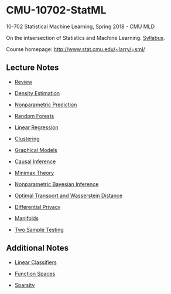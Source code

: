 # CMU-10702-StatML
10-702 Statistical Machine Learning, Spring 2018 - CMU MLD

On the intsersection of Statistics and Machine Learning. [Syllabus](./syllabus.pdf).
 
Course homepage: http://www.stat.cmu.edu/~larry/=sml/

## Lecture Notes

- [Review](./0_Review.pdf)

- [Density Estimation](./1_densityestimation.pdf)

- [Nonparametric Prediction](2_NonparametricPrediction.pdf)

- [Random Forests](./3_forests.pdf)

- [Linear Regression ](./4_LinearRegression.pdf)

- [Clustering ](./5_clustering.pdf)

- [Graphical Models ](./6_GraphicalModels.pdf)

- [Causal Inference ](./7_Causation.pdf)

- [Minimax Theory ](./8_minimax.pdf)

- [Nonparametric Bayesian Inference ](./9_nonparbayes.pdf)

- [Optimal Transport and Wasserstein Distance ](./10_Opt.pdf)

- [Differential Privacy ](./11_diffpriv.pdf)

- [Manifolds ](./12_Manifolds.pdf)

- [Two Sample Testing ](./13_TwoSample.pdf)

## Additional Notes
- [Linear Classifiers](./linearclassification_optional.pdf)

- [Function Spaces](./functionspaces_optional.pdf)

- [Sparsity ](./Sparsity_optional.pdf)



 
